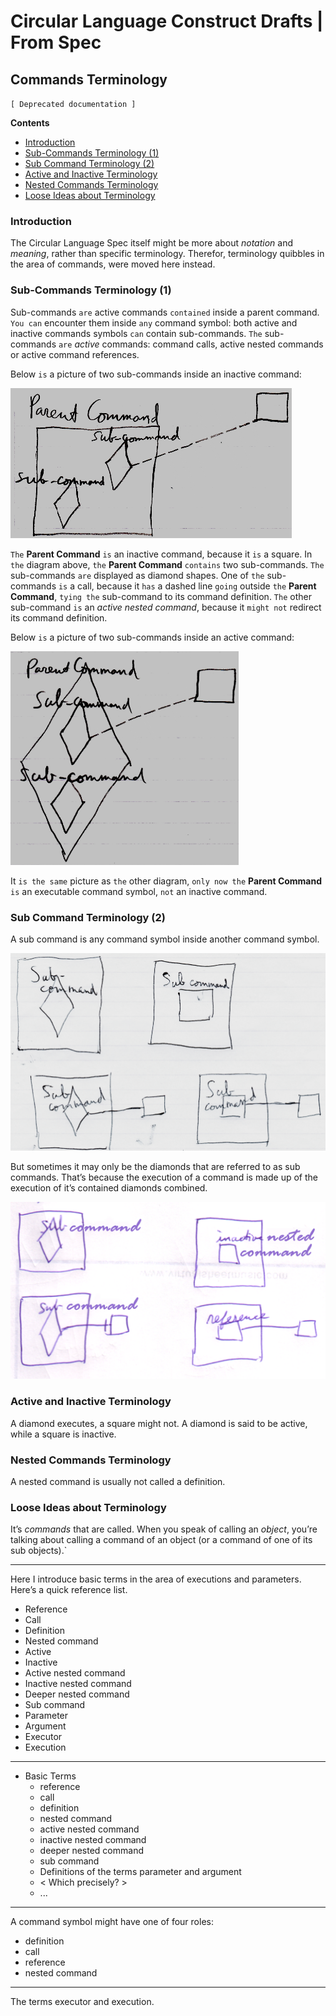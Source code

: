 Circular Language Construct Drafts | From Spec
==============================================

Commands Terminology
-------------------

`[ Deprecated documentation ]`

__Contents__

- [Introduction](#introduction)
- [Sub-Commands Terminology (1)](#sub-commands-terminology-1)
- [Sub Command Terminology (2)](#sub-command-terminology-2)
- [Active and Inactive Terminology](#active-and-inactive-terminology)
- [Nested Commands Terminology](#nested-commands-terminology)
- [Loose Ideas about Terminology](#loose-ideas-about-terminology)

### Introduction

The Circular Language Spec itself might be more about *notation* and *meaning*, rather than specific terminology. Therefor, terminology quibbles in the area of commands, were moved here instead.

### Sub-Commands Terminology (1)

Sub-commands `are` active commands `contained` inside a parent command. `You can` encounter them inside `any` command symbol: both active and inactive commands symbols `can` contain sub-commands. `The` sub-commands `are` *active* commands: command calls, active nested commands or active command references.

Below `is` a picture of two sub-commands inside an inactive command:

![](images/1.%20Commands%20Main%20Concepts.048.png)

`The` __Parent Command__ `is` an inactive command, because it `is` a square. In `the` diagram above, `the` __Parent Command__ `contains` two sub-commands. `The` sub-commands `are` displayed as diamond shapes. One of `the` sub-commands `is` a call, because it `has` a dashed line `going` outside `the` __Parent Command__, `tying the` sub-command to its command definition. `The` other sub-command `is` an *active nested command*, because it `might not` redirect its command definition.

Below `is` a picture of two sub-commands inside an active command:

![](images/1.%20Commands%20Main%20Concepts.049.png)

It `is the same` picture as `the` other diagram, `only now the` __Parent Command__ `is` an executable command symbol, `not` an inactive command.

### Sub Command Terminology (2)

A sub command is any command symbol inside another command symbol.

![](images/7.%20Commands%20Ideas.035.png)

But sometimes it may only be the diamonds that are referred to as sub commands. That’s because the execution of a command is made up of the execution of it’s contained diamonds combined.

![](images/7.%20Commands%20Ideas.036.png)

### Active and Inactive Terminology

A diamond executes, a square might not. A diamond is said to be active, while a square is inactive.

### Nested Commands Terminology

A nested command is usually not called a definition.

### Loose Ideas about Terminology

It’s *commands* that are called. When you speak of calling an *object*, you’re talking about calling a command of an object (or a command of one of its sub objects).`

-----

Here I introduce basic terms in the area of executions and parameters. Here’s a quick reference list.

- Reference
- Call
- Definition
- Nested command
- Active
- Inactive
- Active nested command
- Inactive nested command
- Deeper nested command
- Sub command 
- Parameter
- Argument
- Executor
- Execution

-----

- Basic Terms
    - reference
    - call
    - definition
    - nested command
    - active nested command
    - inactive nested command
    - deeper nested command
    - sub command 
    - Definitions of the terms parameter and argument
    - < Which precisely? >
    - ...

-----

A command symbol might have one of four roles:

- definition
- call
- reference
- nested command

-----

The terms executor and execution.